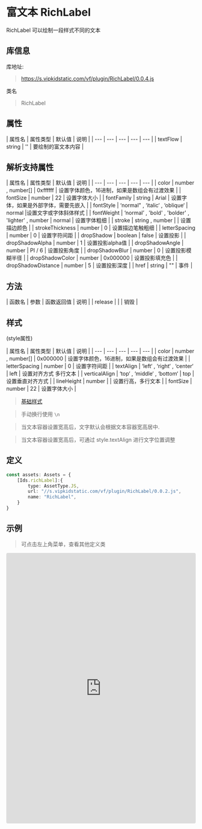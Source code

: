 # 富文本 RichLabel

RichLabel 可以绘制一段样式不同的文本

## 库信息
库地址:
> https://s.vipkidstatic.com/vf/plugin/RichLabel/0.0.4.js

类名
> RichLabel 

## 属性

| 属性名 | 属性类型 | 默认值 | 说明 |
| --- | --- | --- | --- | --- |
| textFlow |  string | '' | 要绘制的富文本内容 |

## 解析支持属性

| 属性名 | 属性类型 | 默认值 | 说明 |
| --- | --- | --- | --- | --- |
| color |  number , number[] | 0xffffff | 设置字体颜色，16进制，如果是数组会有过渡效果 |
| fontSize | number | 22 | 设置字体大小 |
| fontFamily |  string | Arial | 设置字体，如果是外部字体，需要先嵌入 |
| fontStyle | ‘normal" , ‘italic‘ , ‘oblique‘ | normal |设置文字或字体斜体样式 |
| fontWeight |  ‘normal’ , 'bold' , 'bolder' , 'lighter' , number  | normal | 设置字体粗细 |
| stroke |  string , number  |  | 设置描边颜色 |
| strokeThickness |  number  | 0 | 设置描边笔触粗细 |
| letterSpacing | number | 0 | 设置字符间距 |
| dropShadow |  boolean  | false | 设置投影 |
| dropShadowAlpha |  number  | 1 | 设置投影alpha值  |
| dropShadowAngle |  number  | PI / 6 | 设置投影角度 |
| dropShadowBlur |  number  | 0 | 设置投影模糊半径 |
| dropShadowColor |  number  | 0x000000 | 设置投影填充色 |
| dropShadowDistance |  number  | 5 | 设置投影深度 |
| href |  string  | "" | 事件 |

## 方法
| 函数名 | 参数 | 函数返回值 | 说明 |
| release |  |  | 销毁 |

## 样式

(style属性)

| 属性名 | 属性类型 | 默认值 | 说明 |
| --- | --- | --- | --- | --- |
| color |  number , number[] | 0x000000 | 设置字体颜色，16进制，如果是数组会有过渡效果 |
| letterSpacing | number | 0 | 设置字符间距 |
| textAlign | ‘left‘ , ‘right‘ , ‘center‘ | left | 设置对齐方式 多行文本 |
| verticalAlign | ‘top‘ , ‘middle‘ , ‘bottom‘ | top | 设置垂直对齐方式 |
| lineHeight | number |  | 设置行高，多行文本 |
| fontSize | number | 22 | 设置字体大小 |

> [基础样式](/handbook/style.html#样式)

> 手动换行使用 `\n`

> 当文本容器设置宽高后，文字默认会根据文本容器宽高居中.

> 当文本容器设置宽高后，可通过 style.textAlign 进行文字位置调整

## 定义
``` typescript
const assets: Assets = {
    [Ids.richLabel]:{
        type: AssetType.JS,
        url: "//s.vipkidstatic.com/vf/plugin/RichLabel/0.0.2.js",
        name: "RichLabel",
    }
}
```

## 示例

> 可点击左上角菜单，查看其他定义类

   <iframe src="https://codesandbox.io/embed/richlabelexample-ocnb8?fontsize=14&hidenavigation=1&module=%2Fsrc%2Fcomponents.ts&theme=dark"
     style="width:100%; height:720px; border:0; border-radius: 4px; overflow:hidden;"
     title="richLabelExample"
     allow="accelerometer; ambient-light-sensor; camera; encrypted-media; geolocation; gyroscope; hid; microphone; midi; payment; usb; vr; xr-spatial-tracking"
     sandbox="allow-forms allow-modals allow-popups allow-presentation allow-same-origin allow-scripts"
   ></iframe>